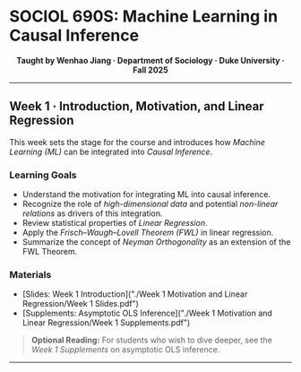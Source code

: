 # SOCIOL 690S: Machine Learning in Causal Inference
<p align="center"><b> Taught by Wenhao Jiang · Department of Sociology · Duke University · Fall 2025 </b></p>

---

## Week 1 · Introduction, Motivation, and Linear Regression

This week sets the stage for the course and introduces how *Machine Learning (ML)* can be integrated into *Causal Inference*.

### Learning Goals
- Understand the motivation for integrating ML into causal inference.
- Recognize the role of *high-dimensional data* and potential *non-linear relations* as drivers of this integration.
- Review statistical properties of *Linear Regression*.
- Apply the *Frisch–Waugh–Lovell Theorem (FWL)* in linear regression.
- Summarize the concept of *Neyman Orthogonality* as an extension of the FWL Theorem.

### Materials
- [Slides: Week 1 Introduction]("./Week 1 Motivation and Linear Regression/Week 1 Slides.pdf")
- [Supplements: Asymptotic OLS Inference]("./Week 1 Motivation and Linear Regression/Week 1 Supplements.pdf")

> **Optional Reading:** For students who wish to dive deeper, see the *Week 1 Supplements* on asymptotic OLS inference.

---
